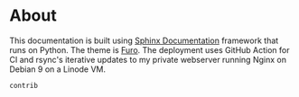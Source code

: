 # About

This documentation is built using [Sphinx Documentation](https://www.sphinx-doc.org/en/master/) framework that runs on Python. The theme is [Furo](https://pradyunsg.me/furo/quickstart/). The deployment uses GitHub Action for CI and rsync's iterative updates to my private webserver running Nginx on Debian 9 on a Linode VM.

```{toctree}
contrib
```
